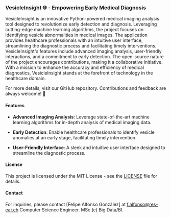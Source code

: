 ### VesicleInsight 🌐 - Empowering Early Medical Diagnosis

VesicleInsight is an innovative Python-powered medical imaging analysis tool designed to revolutionize early detection and diagnosis. Leveraging cutting-edge machine learning algorithms, the project focuses on identifying vesicle abnormalities in medical images. The application provides healthcare professionals with an intuitive user interface, streamlining the diagnostic process and facilitating timely interventions. VesicleInsight's features include advanced imaging analysis, user-friendly interactions, and a commitment to early detection. The open-source nature of the project encourages contributions, making it a collaborative initiative. With a mission to enhance the accuracy and efficiency of medical diagnostics, VesicleInsight stands at the forefront of technology in the healthcare domain.

For more details, visit our GitHub repository. Contributions and feedback are always welcome! 🚀

#### Features

- **Advanced Imaging Analysis**: Leverage state-of-the-art machine learning algorithms for in-depth analysis of medical imaging data.
  
- **Early Detection**: Enable healthcare professionals to identify vesicle anomalies at an early stage, facilitating timely intervention.

- **User-Friendly Interface**: A sleek and intuitive user interface designed to streamline the diagnostic process.

#### License

This project is licensed under the MIT License - see the [LICENSE](LICENSE) file for details.

#### Contact

For inquiries, please contact [Felipe Alfonso González] at [f.alfonso@res-ear.ch](mailto:f.alfonso@res-ear.ch) Computer Science Engineer. MSc.(c) Big Data/BI.
